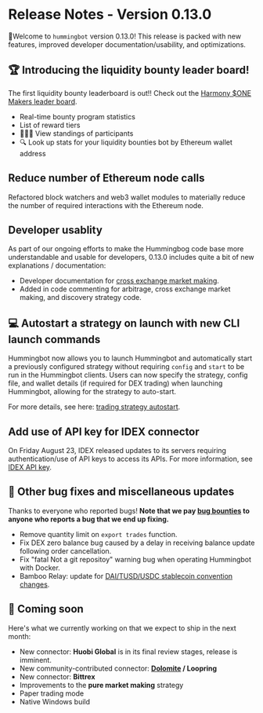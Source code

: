 # Release Notes - Version 0.13.0

🚀Welcome to `hummingbot` version 0.13.0! This release is packed with new features, improved developer documentation/usability, and optimizations.

## 🏆 Introducing the liquidity bounty leader board!

The first liquidity bounty leaderboard is out!! Check out the [Harmony $ONE Makers leader board](https://hummingbot.io/bounties/harmony-leaderboard/).

* Real-time bounty program statistics
* List of reward tiers
* 🥇🥈🥉 View standings of participants
* 🔍 Look up stats for your liquidity bounties bot by Ethereum wallet address

## Reduce number of Ethereum node calls

Refactored block watchers and web3 wallet modules to materially reduce the number of required interactions with the Ethereum node.

## Developer usablity

As part of our ongoing efforts to make the Hummingbog code base more understandable and usable for developers, 0.13.0 includes quite a bit of new explanations / documentation:

* Developer documentation for [cross exchange market making](/developers/strategies/cross-exchange-market-making/).
* Added in code commenting for arbitrage, cross exchange market making, and discovery strategy code.

## 💻 Autostart a strategy on launch with new CLI launch commands

Hummingbot now allows you to launch Hummingbot and automatically start a previously configured strategy without requiring `config` and `start` to be run in the Hummingbot clients.  Users can now specify the strategy, config file, and wallet details (if required for DEX trading) when launching Hummingbot, allowing for the strategy to auto-start.

For more details, see here: [trading strategy autostart](/operation/client/#trading-strategy-autostart).

## Add use of API key for IDEX connector

On Friday August 23, IDEX released updates to its servers requiring authentication/use of API keys to access its APIs.  For more information, see [IDEX API key](/connectors/idex/#api-key).

## 🐞 Other bug fixes and miscellaneous updates

Thanks to everyone who reported bugs! **Note that we pay [bug bounties](/support/bug-bounty-program) to anyone who reports a bug that we end up fixing.**

* Remove quantity limit on `export trades` function.
* Fix DEX zero balance bug caused by a delay in receiving balance update following order cancellation.
* Fix "fatal Not a git repositoy" warning bug when operating Hummingbot with Docker.
* Bamboo Relay: update for [DAI/TUSD/USDC stablecoin convention changes](https://medium.com/bamboo-relay/august-development-update-44307ce7898a).

## 🚀 Coming soon

Here's what we currently working on that we expect to ship in the next month:

* New connector: **Huobi Global** is in its final review stages, release is imminent.
* New community-contributed connector: **[Dolomite](https://dolomite.io/) / Loopring**
* New connector: **Bittrex**
* Improvements to the **pure market making** strategy
* Paper trading mode
* Native Windows build
